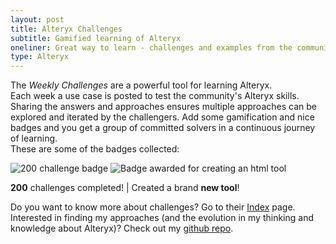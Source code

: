 ```yaml
---
layout: post
title: Alteryx Challenges
subtitle: Gamified learning of Alteryx
oneliner: Great way to learn - challenges and examples from the community
type: Alteryx
---
```

The *Weekly Challenges* are a powerful tool for learning Alteryx. Each week a use case is posted to test the community's Alteryx skills. Sharing the answers and approaches ensures multiple approaches can be explored and iterated by the challengers. Add some gamification and nice badges and you get a group of committed solvers in a continuous journey of learning.  
These are some of the badges collected:  

![200 challenge badge](https://community.alteryx.com/html/badge_icons/wc_200_camp4deathzone.png#thumbnailL "Challenge - Camp 4")       ![Badge awarded for creating an html tool](https://pvsmt99345.i.lithium.com/html/badge_icons/html%20contest%20badge.png#thumbnailR "HTML Developer")  

<p class="mdAnimateLeft"><b>200</b> challenges completed!  | Created a brand <b>new tool</b>!</p>


Do you want to know more about challenges? Go to their [Index][Index-page] page. Interested in finding my approaches (and the evolution in my thinking and knowledge about Alteryx)? Check out my [github repo][my-github-alteryx].  



[Index-page]: https://community.alteryx.com/t5/Weekly-Challenge/Weekly-Challenge-Index-amp-Welcome/td-p/48275  
[my-github-alteryx]:   https://github.com/dsmdavid/Alteryx-Weekly-Challenge  
